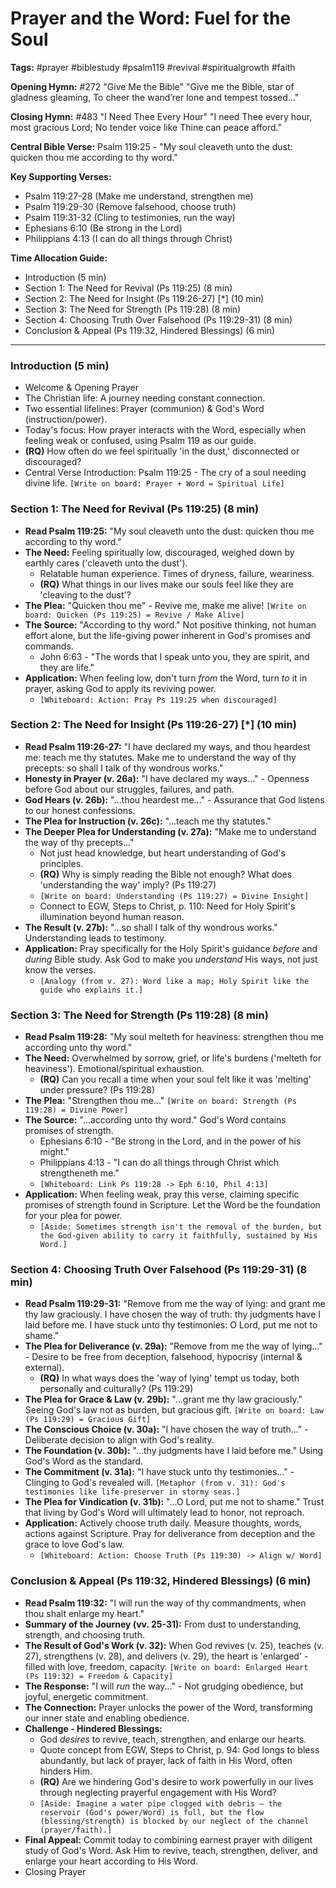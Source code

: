 # Prayer and the Word: Fuel for the Soul

**Tags:** #prayer #biblestudy #psalm119 #revival #spiritualgrowth #faith

**Opening Hymn:** #272 "Give Me the Bible"
"Give me the Bible, star of gladness gleaming, To cheer the wand’rer lone and tempest tossed..."

**Closing Hymn:** #483 "I Need Thee Every Hour"
"I need Thee every hour, most gracious Lord; No tender voice like Thine can peace afford."

**Central Bible Verse:** Psalm 119:25 - "My soul cleaveth unto the dust: quicken thou me according to thy word."

**Key Supporting Verses:**
*   Psalm 119:27-28 (Make me understand, strengthen me)
*   Psalm 119:29-30 (Remove falsehood, choose truth)
*   Psalm 119:31-32 (Cling to testimonies, run the way)
*   Ephesians 6:10 (Be strong in the Lord)
*   Philippians 4:13 (I can do all things through Christ)

**Time Allocation Guide:**
*   Introduction (5 min)
*   Section 1: The Need for Revival (Ps 119:25) (8 min)
*   Section 2: The Need for Insight (Ps 119:26-27) [*] (10 min)
*   Section 3: The Need for Strength (Ps 119:28) (8 min)
*   Section 4: Choosing Truth Over Falsehood (Ps 119:29-31) (8 min)
*   Conclusion & Appeal (Ps 119:32, Hindered Blessings) (6 min)

---

### Introduction (5 min)

-   Welcome & Opening Prayer
-   The Christian life: A journey needing constant connection.
-   Two essential lifelines: Prayer (communion) & God's Word (instruction/power).
-   Today's focus: How prayer interacts with the Word, especially when feeling weak or confused, using Psalm 119 as our guide.
-   **(RQ)** How often do we feel spiritually 'in the dust,' disconnected or discouraged?
-   Central Verse Introduction: Psalm 119:25 - The cry of a soul needing divine life.
    `[Write on board: Prayer + Word = Spiritual Life]`

### Section 1: The Need for Revival (Ps 119:25) (8 min)

-   **Read Psalm 119:25:** "My soul cleaveth unto the dust: quicken thou me according to thy word."
-   **The Need:** Feeling spiritually low, discouraged, weighed down by earthly cares ('cleaveth unto the dust').
    -   Relatable human experience. Times of dryness, failure, weariness.
    -   **(RQ)** What things in our lives make our souls feel like they are 'cleaving to the dust'?
-   **The Plea:** "Quicken thou me" - Revive me, make me alive!
    `[Write on board: Quicken (Ps 119:25) = Revive / Make Alive]`
-   **The Source:** "According to thy word." Not positive thinking, not human effort alone, but the life-giving power inherent in God's promises and commands.
    -   John 6:63 - "The words that I speak unto you, they are spirit, and they are life."
-   **Application:** When feeling low, don't turn *from* the Word, turn *to* it in prayer, asking God to apply its reviving power.
    -   `[Whiteboard: Action: Pray Ps 119:25 when discouraged]`

### Section 2: The Need for Insight (Ps 119:26-27) [*] (10 min)

-   **Read Psalm 119:26-27:** "I have declared my ways, and thou heardest me: teach me thy statutes. Make me to understand the way of thy precepts: so shall I talk of thy wondrous works."
-   **Honesty in Prayer (v. 26a):** "I have declared my ways..." - Openness before God about our struggles, failures, and path.
-   **God Hears (v. 26b):** "...thou heardest me..." - Assurance that God listens to our honest confessions.
-   **The Plea for Instruction (v. 26c):** "...teach me thy statutes."
-   **The Deeper Plea for Understanding (v. 27a):** "Make me to understand the way of thy precepts..."
    -   Not just head knowledge, but heart understanding of God's principles.
    -   **(RQ)** Why is simply reading the Bible not enough? What does 'understanding the way' imply? (Ps 119:27)
    -   `[Write on board: Understanding (Ps 119:27) = Divine Insight]`
    -   Connect to EGW, Steps to Christ, p. 110: Need for Holy Spirit's illumination beyond human reason.
-   **The Result (v. 27b):** "...so shall I talk of thy wondrous works." Understanding leads to testimony.
-   **Application:** Pray specifically for the Holy Spirit's guidance *before* and *during* Bible study. Ask God to make you *understand* His ways, not just know the verses.
    -   `[Analogy (from v. 27): Word like a map; Holy Spirit like the guide who explains it.]`

### Section 3: The Need for Strength (Ps 119:28) (8 min)

-   **Read Psalm 119:28:** "My soul melteth for heaviness: strengthen thou me according unto thy word."
-   **The Need:** Overwhelmed by sorrow, grief, or life's burdens ('melteth for heaviness'). Emotional/spiritual exhaustion.
    -   **(RQ)** Can you recall a time when your soul felt like it was 'melting' under pressure? (Ps 119:28)
-   **The Plea:** "Strengthen thou me..."
    `[Write on board: Strength (Ps 119:28) = Divine Power]`
-   **The Source:** "...according unto thy word." God's Word contains promises of strength.
    -   Ephesians 6:10 - "Be strong in the Lord, and in the power of his might."
    -   Philippians 4:13 - "I can do all things through Christ which strengtheneth me."
    -   `[Whiteboard: Link Ps 119:28 -> Eph 6:10, Phil 4:13]`
-   **Application:** When feeling weak, pray this verse, claiming specific promises of strength found in Scripture. Let the Word be the foundation for your plea for power.
    -   `[Aside: Sometimes strength isn't the removal of the burden, but the God-given ability to carry it faithfully, sustained by His Word.]`

### Section 4: Choosing Truth Over Falsehood (Ps 119:29-31) (8 min)

-   **Read Psalm 119:29-31:** "Remove from me the way of lying: and grant me thy law graciously. I have chosen the way of truth: thy judgments have I laid before me. I have stuck unto thy testimonies: O Lord, put me not to shame."
-   **The Plea for Deliverance (v. 29a):** "Remove from me the way of lying..." - Desire to be free from deception, falsehood, hypocrisy (internal & external).
    -   **(RQ)** In what ways does the 'way of lying' tempt us today, both personally and culturally? (Ps 119:29)
-   **The Plea for Grace & Law (v. 29b):** "...grant me thy law graciously." Seeing God's law not as burden, but gracious gift.
    `[Write on board: Law (Ps 119:29) = Gracious Gift]`
-   **The Conscious Choice (v. 30a):** "I have chosen the way of truth..." - Deliberate decision to align with God's reality.
-   **The Foundation (v. 30b):** "...thy judgments have I laid before me." Using God's Word as the standard.
-   **The Commitment (v. 31a):** "I have stuck unto thy testimonies..." - Clinging to God's revealed will.
    `[Metaphor (from v. 31): God's testimonies like life-preserver in stormy seas.]`
-   **The Plea for Vindication (v. 31b):** "...O Lord, put me not to shame." Trust that living by God's Word will ultimately lead to honor, not reproach.
-   **Application:** Actively choose truth daily. Measure thoughts, words, actions against Scripture. Pray for deliverance from deception and the grace to love God's law.
    -   `[Whiteboard: Action: Choose Truth (Ps 119:30) -> Align w/ Word]`

### Conclusion & Appeal (Ps 119:32, Hindered Blessings) (6 min)

-   **Read Psalm 119:32:** "I will run the way of thy commandments, when thou shalt enlarge my heart."
-   **Summary of the Journey (vv. 25-31):** From dust to understanding, strength, and choosing truth.
-   **The Result of God's Work (v. 32):** When God revives (v. 25), teaches (v. 27), strengthens (v. 28), and delivers (v. 29), the heart is 'enlarged' - filled with love, freedom, capacity.
    `[Write on board: Enlarged Heart (Ps 119:32) = Freedom & Capacity]`
-   **The Response:** "I will *run* the way..." - Not grudging obedience, but joyful, energetic commitment.
-   **The Connection:** Prayer unlocks the power of the Word, transforming our inner state and enabling obedience.
-   **Challenge - Hindered Blessings:**
    -   God *desires* to revive, teach, strengthen, and enlarge our hearts.
    -   Quote concept from EGW, Steps to Christ, p. 94: God longs to bless abundantly, but lack of prayer, lack of faith in His Word, often hinders Him.
    -   **(RQ)** Are we hindering God's desire to work powerfully in our lives through neglecting prayerful engagement with His Word?
    -   `[Aside: Imagine a water pipe clogged with debris – the reservoir (God's power/Word) is full, but the flow (blessing/strength) is blocked by our neglect of the channel (prayer/faith).]`
-   **Final Appeal:** Commit today to combining earnest prayer with diligent study of God's Word. Ask Him to revive, teach, strengthen, deliver, and enlarge your heart according to His Word.
-   Closing Prayer